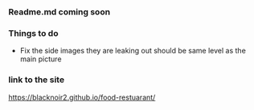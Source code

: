 ### Readme.md coming soon

### Things to do 
- Fix the side images they are leaking out should be same level as the main picture

### link to the site
 https://blacknoir2.github.io/food-restuarant/